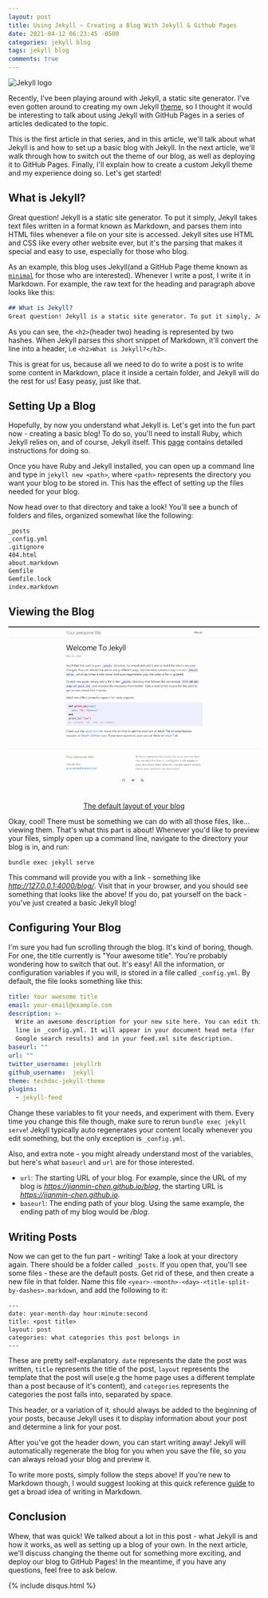 ```yaml
---
layout: post
title: Using Jekyll ~ Creating a Blog With Jekyll & Github Pages
date: 2021-04-12 06:23:45 -0500
categories: jekyll blog
tags: jekyll blog
comments: true
---
```

<img src="https://repository-images.githubusercontent.com/65252/f2b7c780-70b6-11e9-85d2-f4bda8708a2d" alt="Jekyll logo" style="display: block; margin: 0 auto;">

Recently, I've been playing around with Jekyll, a static site generator. I've even gotten around to creating my own Jekyll [theme](https://github.com/jianmin-chen/techdoc), so I thought it would be interesting to talk about using Jekyll with GitHub Pages in a series of articles dedicated to the topic.

This is the first article in that series, and in this article, we'll talk about what Jekyll is and how to set up a basic blog with Jekyll. In the next article, we'll walk through how to switch out the theme of our blog, as well as deploying it to GitHub Pages. Finally, I'll explain how to create a custom Jekyll theme and my experience doing so. Let's get started!

## What is Jekyll?
Great question! Jekyll is a static site generator. To put it simply, Jekyll takes text files written in a format known as Markdown, and parses them into HTML files whenever a file on your site is accessed. Jekyll sites use HTML and CSS like every other website ever, but it's the parsing that makes it special and easy to use, especially for those who blog.

As an example, this blog uses Jekyll(and a GitHub Page theme known as [`minimal`](https://github.com/pages-themes/minimal) for those who are interested). Whenever I write a post, I write it in Markdown. For example, the raw text for the heading and paragraph above looks like this:
~~~markdown
## What is Jekyll?
Great question! Jekyll is a static site generator. To put it simply, Jekyll takes text files written in a format known as Markdown, and parses them into HTML files whenever a file on your site is accessed. Jekyll sites use HTML and CSS like every other website ever, but it's the parsing that makes it special and easy to use, especially for those who blog.
~~~
As you can see, the `<h2>`(header two) heading is represented by two hashes. When Jekyll parses this short snippet of Markdown, it'll convert the line into a header, i.e `<h2>What is Jekyll?</h2>`.

This is great for us, because all we need to do to write a post is to write some content in Markdown, place it inside a certain folder, and Jekyll will do the rest for us! Easy peasy, just like that.

## Setting Up a Blog
Hopefully, by now you understand what Jekyll is. Let's get into the fun part now - creating a basic blog! To do so, you'll need to install Ruby, which Jekyll relies on, and of course, Jekyll itself. This [page](https://jekyllrb.com/docs/installation/) contains detailed instructions for doing so.

Once you have Ruby and Jekyll installed, you can open up a command line and type in `jekyll new <path>`, where `<path>` represents the directory you want your blog to be stored in. This has the effect of setting up the files needed for your blog.

Now head over to that directory and take a look! You'll see a bunch of folders and files, organized somewhat like the following:
~~~
_posts
_config.yml
.gitignore
404.html
about.markdown
Gemfile
Gemfile.lock
index.markdown
~~~

## Viewing the Blog
<img src="https://raw.githubusercontent.com/jekyll/minima/master/screenshot.png" alt="Minima theme" style="display: block; margin: 0 auto;">
<a href="https://github.com/jekyll/minima" style="display: block; margin-top: 25px; text-align: center; width: 100%;">The default layout of your blog</a>

Okay, cool! There must be something we can do with all those files, like... viewing them. That's what this part is about! Whenever you'd like to preview your files, simply open up a command line, navigate to the directory your blog is in, and run:
~~~
bundle exec jekyll serve
~~~
This command will provide you with a link - something like *http://127.0.0.1:4000/blog/*. Visit that in your browser, and you should see something that looks like the above! If you do, pat yourself on the back - you've just created a basic Jekyll blog!

## Configuring Your Blog
I'm sure you had fun scrolling through the blog. It's kind of boring, though. For one, the title currently is "Your awesome title". You're probably wondering how to switch that out. It's easy! All the information, or configuration variables if you will, is stored in a file called `_config.yml`. By default, the file looks something like this:
~~~yml
title: Your awesome title
email: your-email@example.com
description: >-
  Write an awesome description for your new site here. You can edit this
  line in _config.yml. It will appear in your document head meta (for
  Google search results) and in your feed.xml site description.
baseurl: ""
url: ""
twitter_username: jekyllrb
github_username:  jekyll
theme: techdoc-jekyll-theme
plugins:
  - jekyll-feed
~~~
Change these variables to fit your needs, and experiment with them. Every time you change this file though, make sure to rerun `bundle exec jekyll serve`! Jekyll typically auto regenerates your content locally whenever you edit something, but the only exception is `_config.yml`.

Also, and extra note - you might already understand most of the variables, but here's what `baseurl` and `url` are for those interested.
* `url`: The starting URL of your blog. For example, since the URL of my blog is *https://jianmin-chen.github.io/blog*, the starting URL is *https://jianmin-chen.github.io*.
* `baseurl`: The ending path of your blog. Using the same example, the ending path of my blog would be */blog*.

## Writing Posts
Now we can get to the fun part - writing! Take a look at your directory again. There should be a folder called `_posts`. If you open that, you'll see some files - these are the default posts. Get rid of these, and then create a new file in that folder. Name this file `<year>-<month>-<day>-<title-split-by-dashes>.markdown`, and add the following to it:
~~~
---
date: year-month-day hour:minute:second
title: <post title>
layout: post
categories: what categories this post belongs in
---
~~~
These are pretty self-explanatory. `date` represents the date the post was written, `title` represents the title of the post, `layout` represents the template that the post will use(e.g the home page uses a different template than a post because of it's content), and `categories` represents the categories the post falls into, separated by space.

This header, or a variation of it, should always be added to the beginning of your posts, because Jekyll uses it to display information about your post and determine a link for your post.

After you've got the header down, you can start writing away! Jekyll will automatically regenerate the blog for you when you save the file, so you can always reload your blog and preview it.

To write more posts, simply follow the steps above! If you're new to Markdown though, I would suggest looking at this quick reference [guide](https://kramdown.gettalong.org/quickref.html) to get a broad idea of writing in Markdown.

## Conclusion
Whew, that was quick! We talked about a lot in this post - what Jekyll is and how it works, as well as setting up a blog of your own. In the next article, we'll discuss changing the theme out for something more exciting, and deploy our blog to GitHub Pages! In the meantime, if you have any questions, feel free to ask below.

{% include disqus.html %}
